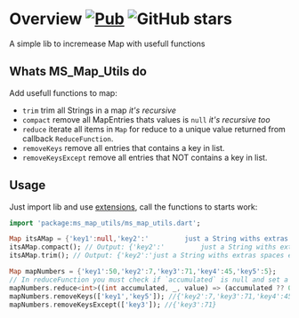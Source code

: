# Overview [![Pub](https://img.shields.io/pub/v/ms_map_utils.svg)](https://pub.dartlang.org/packages/ms_map_utils) ![GitHub stars](https://img.shields.io/github/stars/Marcus-Software/ms_map_utils?style=social)

A simple lib to incremease Map with usefull functions

## Whats MS_Map_Utils do

Add usefull functions to map:

- `trim` trim all Strings in a map _it's recursive_
- `compact` remove all MapEntries thats values is `null` _it's recursive too_
- `reduce` iterate all items in `Map` for reduce to a unique value returned from callback `ReduceFunction`.
- `removeKeys` remove all entries that contains a key in list.
- `removeKeysExcept` remove all entries that NOT contains a key in list.

## Usage

Just import lib and use [extensions](https://dart.dev/guides/language/extension-methods), call the functions to starts work:

```dart
import 'package:ms_map_utils/ms_map_utils.dart';

Map itsAMap = {'key1':null,'key2':'         just a String withs extras spaces en start and end            '};
itsAMap.compact(); // Output: {'key2':'         just a String withs extras spaces en start and end            '}
itsAMap.trim(); // Output: {'key2':'just a String withs extras spaces en start and end'}

Map mapNumbers = {'key1':50,'key2':7,'key3':71,'key4':45,'key5':5};
// In reduceFunction you must check if `accumulated` is null and set a initial value for it
mapNumbers.reduce<int>((int accumulated, _, value) => (accumulated ?? 0) + (value as int)); // Output 178
mapNumbers.removeKeys(['key1','key5']); //{'key2':7,'key3':71,'key4':45}
mapNumbers.removeKeysExcept(['key3']); //{'key3':71}
```
